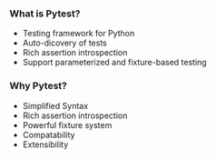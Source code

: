 ### What is Pytest?

- Testing framework for Python
- Auto-dicovery of tests
- Rich assertion introspection
- Support parameterized and fixture-based testing

### Why Pytest?

- Simplified Syntax
- Rich assertion introspection
- Powerful fixture system
- Compatability
- Extensibility

